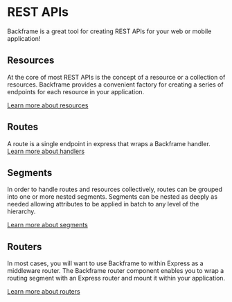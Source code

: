 # REST APIs
Backframe is a great tool for creating REST APIs for your web or mobile application!

## Resources
At the core of most REST APIs is the concept of a resource or a collection of
resources. Backframe provides a convenient factory for creating a series of
endpoints for each resource in your application.

[Learn more about resources](https://github.com/mahaplatform/backframe/blob/master/docs/resources.md)

## Routes
A route is a single endpoint in express that wraps a Backframe handler.
[Learn more about handlers](https://github.com/mahaplatform/backframe/blob/master/docs/route.md)

## Segments
In order to handle routes and resources collectively, routes can be grouped into
one or more nested segments. Segments can be nested as deeply as needed allowing
attributes to be applied in batch to any level of the hierarchy.

[Learn more about segments](https://github.com/mahaplatform/backframe/blob/master/docs/segment.md)

## Routers
In most cases, you will want to use Backframe to within Express as a middleware
router. The Backframe router component enables you to wrap a routing segment
with an Express router and mount it within your application.

[Learn more about routers](https://github.com/mahaplatform/backframe/blob/master/docs/router.md)
